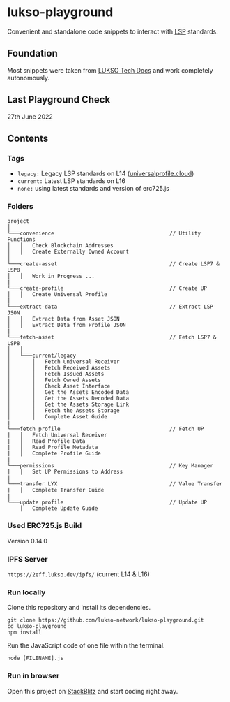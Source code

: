 # lukso-playground

Convenient and standalone code snippets to interact with [LSP](https://docs.lukso.tech/standards/standards-roadmap) standards.

## Foundation

Most snippets were taken from [LUKSO Tech Docs](https://docs.lukso.tech/) and work completely autonomously.

## Last Playground Check

27th June 2022

## Contents

### Tags

- `legacy:` Legacy LSP standards on L14 ([universalprofile.cloud](https://universalprofile.cloud/))
- `current:` Latest LSP standards on L16
- `none:` using latest standards and version of erc725.js

### Folders

```
project
│
└───convenience                                     // Utility Functions
│   │   Check Blockchain Addresses
│   │   Create Externally Owned Account
│
└───create-asset                                    // Create LSP7 & LSP8
│   │   Work in Progress ...
|
└───create-profile                                  // Create UP
│   │   Create Universal Profile
|
└───extract-data                                    // Extract LSP JSON
│   │   Extract Data from Asset JSON
│   │   Extract Data from Profile JSON
|
└───fetch-asset                                     // Fetch LSP7 & LSP8
│   │
│   └───current/legacy
│       │   Fetch Universal Receiver
│       │   Fetch Received Assets
│       │   Fetch Issued Assets
│       │   Fetch Owned Assets
│       │   Check Asset Interface
│       │   Get the Assets Encoded Data
│       │   Get the Assets Decoded Data
│       │   Get the Assets Storage Link
│       │   Fetch the Assets Storage
│       │   Complete Asset Guide
|
└───fetch profile                                   // Fetch UP
|   │   Fetch Universal Receiver
|   │   Read Profile Data
|   │   Read Profile Metadata
|   │   Complete Profile Guide
|
└───permissions                                     // Key Manager
|   │   Set UP Permissions to Address
|
└───transfer LYX                                    // Value Transfer
|   │   Complete Transfer Guide
|
└───update profile                                  // Update UP
    │   Complete Update Guide

```

### Used ERC725.js Build

Version 0.14.0

### IPFS Server

`https://2eff.lukso.dev/ipfs/` (current L14 & L16)

### Run locally

Clone this repository and install its dependencies.

```
git clone https://github.com/lukso-network/lukso-playground.git
cd lukso-playground
npm install
```

Run the JavaScript code of one file within the terminal.

```
node [FILENAME].js
```

### Run in browser

Open this project on [StackBlitz](https://stackblitz.com/github/lukso-network/lukso-playground) and start coding right away.
